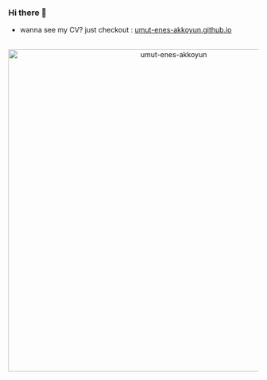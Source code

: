 ### Hi there 👋

- wanna see my CV? just checkout : <a href="https://umut-enes-akkoyun.github.io/"> umut-enes-akkoyun.github.io </a>

<!--
**umut-enes-akkoyun/umut-enes-akkoyun** is a ✨ _special_ ✨ repository because its `README.md` (this file) appears on your GitHub profile.

Here are some ideas to get you started:

- 🔭 I’m currently working on ... React.js
- 🌱 I’m currently learning ... Solidity, Node.js
- 💬 Ask me about ... Only for job requests
-->

<p align="center">&nbsp;<img align="center" width="650" src="https://github-readme-streak-stats.herokuapp.com/?user=umut-enes-akkoyun&theme=dark" alt="umut-enes-akkoyun" /></p> 
